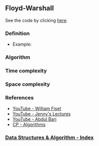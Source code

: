 ## Floyd-Warshall

See the code by clicking [here](/Algorithms/Shortest%20Path/Floyd-Warshall/floyd-warshall.js).

### Definition

- Example:

### Algorithm

### Time complexity

### Space complexity

### References

- [YouTube - William Fiset](https://www.youtube.com/watch?v=4NQ3HnhyNfQ&list=PLDV1Zeh2NRsDGO4--qE8yH72HFL1Km93P&index=21)
- [YouTube - Jenny's Lectures](https://www.youtube.com/watch?v=Gc4mWrmJBsw&list=PLdo5W4Nhv31bbKJzrsKfMpo_grxuLl8LU&index=95)
- [YouTube - Abdul Bari](https://www.youtube.com/watch?v=oNI0rf2P9gE&list=PLDN4rrl48XKpZkf03iYFl-O29szjTrs_O&index=50)
- [CP - Algorithms](https://cp-algorithms.com/graph/all-pair-shortest-path-floyd-warshall.html)

### [Data Structures & Algorithm - Index](../../../README.md)
